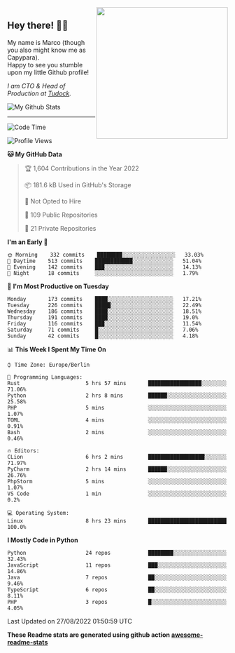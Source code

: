 <img src="https://capypara.de/para_logo.png?a=13" align="right" width="300">

## Hey there! 👋🙃
My name is Marco (though you also might know me as Capypara).  
Happy to see you stumble upon my little Github profile!

*I am CTO & Head of Production at <a href="http://tudock.de">Tudock</a>.*


![My Github Stats](https://github-readme-stats.vercel.app/api?username=theCapypara&show_icons=true&title_color=8ea106&text_color=ffffff&icon_color=8ea106&bg_color=2F343F&hide_border=1)

---
<!--START_SECTION:waka-->
![Code Time](http://img.shields.io/badge/Code%20Time-1%2C772%20hrs%2039%20mins-blue)

![Profile Views](http://img.shields.io/badge/Profile%20Views-0-blue)

**🐱 My GitHub Data** 

> 🏆 1,604 Contributions in the Year 2022
 > 
> 📦 181.6 kB Used in GitHub's Storage 
 > 
> 🚫 Not Opted to Hire
 > 
> 📜 109 Public Repositories 
 > 
> 🔑 21 Private Repositories  
 > 
**I'm an Early 🐤** 

```text
🌞 Morning    332 commits    ████████░░░░░░░░░░░░░░░░░   33.03% 
🌆 Daytime    513 commits    ████████████░░░░░░░░░░░░░   51.04% 
🌃 Evening    142 commits    ███░░░░░░░░░░░░░░░░░░░░░░   14.13% 
🌙 Night      18 commits     ░░░░░░░░░░░░░░░░░░░░░░░░░   1.79%

```
📅 **I'm Most Productive on Tuesday** 

```text
Monday       173 commits    ████░░░░░░░░░░░░░░░░░░░░░   17.21% 
Tuesday      226 commits    █████░░░░░░░░░░░░░░░░░░░░   22.49% 
Wednesday    186 commits    ████░░░░░░░░░░░░░░░░░░░░░   18.51% 
Thursday     191 commits    ████░░░░░░░░░░░░░░░░░░░░░   19.0% 
Friday       116 commits    ███░░░░░░░░░░░░░░░░░░░░░░   11.54% 
Saturday     71 commits     █░░░░░░░░░░░░░░░░░░░░░░░░   7.06% 
Sunday       42 commits     █░░░░░░░░░░░░░░░░░░░░░░░░   4.18%

```


📊 **This Week I Spent My Time On** 

```text
⌚︎ Time Zone: Europe/Berlin

💬 Programming Languages: 
Rust                     5 hrs 57 mins       █████████████████░░░░░░░░   71.06% 
Python                   2 hrs 8 mins        ██████░░░░░░░░░░░░░░░░░░░   25.58% 
PHP                      5 mins              ░░░░░░░░░░░░░░░░░░░░░░░░░   1.07% 
TOML                     4 mins              ░░░░░░░░░░░░░░░░░░░░░░░░░   0.91% 
Bash                     2 mins              ░░░░░░░░░░░░░░░░░░░░░░░░░   0.46%

🔥 Editors: 
CLion                    6 hrs 2 mins        ██████████████████░░░░░░░   71.97% 
PyCharm                  2 hrs 14 mins       ██████░░░░░░░░░░░░░░░░░░░   26.76% 
PhpStorm                 5 mins              ░░░░░░░░░░░░░░░░░░░░░░░░░   1.07% 
VS Code                  1 min               ░░░░░░░░░░░░░░░░░░░░░░░░░   0.2%

💻 Operating System: 
Linux                    8 hrs 23 mins       █████████████████████████   100.0%

```

**I Mostly Code in Python** 

```text
Python                   24 repos            ████████░░░░░░░░░░░░░░░░░   32.43% 
JavaScript               11 repos            ███░░░░░░░░░░░░░░░░░░░░░░   14.86% 
Java                     7 repos             ██░░░░░░░░░░░░░░░░░░░░░░░   9.46% 
TypeScript               6 repos             ██░░░░░░░░░░░░░░░░░░░░░░░   8.11% 
PHP                      3 repos             █░░░░░░░░░░░░░░░░░░░░░░░░   4.05%

```



 Last Updated on 27/08/2022 01:50:59 UTC
<!--END_SECTION:waka-->

**These Readme stats are generated using github action [awesome-readme-stats](https://github.com/anmol098/waka-readme-stats)**
